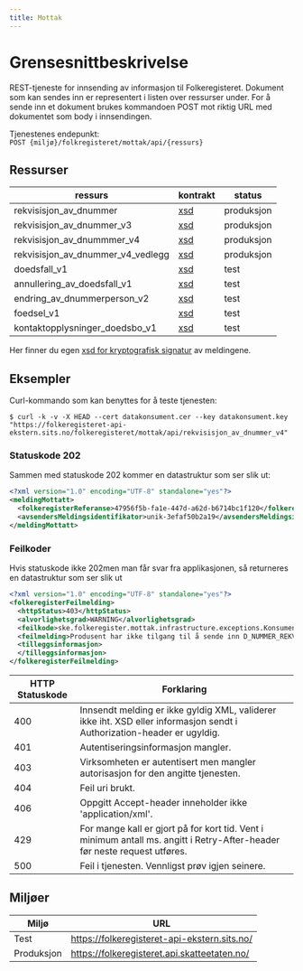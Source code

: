 ```yaml
---
title: Mottak
---
```


# Grensesnittbeskrivelse
REST-tjeneste for innsending av informasjon til Folkeregisteret. Dokument som kan sendes inn er representert i listen over ressurser under. For å sende inn et dokument brukes kommandoen POST mot riktig URL med dokumentet som body i innsendingen.

Tjenestenes endepunkt: <br>
`POST {miljø}/folkregisteret/mottak/api/{ressurs}`

## Ressurser
| ressurs | kontrakt | status |
|---------|----------|--------|
| rekvisisjon_av_dnummer| [xsd](../kontrakter/RekvisisjonAvDNummer_1.0.xsd) | produksjon |
| rekvisisjon_av_dnummer_v3 | [xsd](../kontrakter/RekvisisjonAvDNummer_3.0.xsd) | produksjon |
| rekvisisjon_av_dnummmer_v4 | [xsd](../kontrakter/RekvisisjonAvDNummer_4.0.xsd) | produksjon |
| rekvisisjon_av_dnummer_v4_vedlegg | [xsd](../kontrakter/RekvisisjonAvDNummer_4.0.xsd) | produksjon |
| doedsfall_v1 | [xsd](../kontrakter/MeldingOmDoedsfall_v1.0.xsd) | test |
| annullering_av_doedsfall_v1 | [xsd](../kontrakter/MeldingOmAnnulleringAvDoedsfall_v1.0.xsd) | test |
| endring_av_dnummerperson_v2 | [xsd](../kontrakter/MeldingOmEndringAvPersonMedDNummer_v2.0.xsd) | test |
| foedsel_v1 | [xsd](../kontrakter/Foedselsmelding_1.0.xsd) | test |
| kontaktopplysninger_doedsbo_v1 | [xsd](../kontrakter/MeldingOmKontaktopplysningerForDoedsbo_v1.0.xsd) | test |


Her finner du egen  [xsd for kryptografisk signatur](../kontrakter/DigitalSignatur.xsd) av meldingene.

## Eksempler

Curl-kommando som kan benyttes for å teste tjenesten:

`$ curl -k -v -X HEAD --cert datakonsument.cer --key datakonsument.key "https://folkeregisteret-api-ekstern.sits.no/folkeregisteret/mottak/api/rekvisisjon_av_dnummer_v4"`

### Statuskode 202
Sammen med statuskode 202 kommer en datastruktur som ser slik ut:

```xml
<?xml version="1.0" encoding="UTF-8" standalone="yes"?>
<meldingMottatt>
  <folkeregisterReferanse>47956f5b-fa1e-447d-a62d-b6714bc1f120</folkeregisterReferanse>
  <avsendersMeldingsidentifikator>unik-3efaf50b2a19</avsendersMeldingsidentifikator>
</meldingMottatt>
```
### Feilkoder
Hvis statuskode ikke 202men man får svar fra applikasjonen, så returneres en datastruktur som ser slik ut

```xml
<?xml version="1.0" encoding="UTF-8" standalone="yes"?>
<folkeregisterFeilmelding>
  <httpStatus>403</httpStatus>
  <alvorlighetsgrad>WARNING</alvorlighetsgrad>
  <feilkode>ske.folkeregister.mottak.infrastructure.exceptions.KonsumentManglerTilgangException</feilkode>
  <feilmelding>Produsent har ikke tilgang til å sende inn D_NUMMER_REKVISISJON_V4</feilmelding>
  <tilleggsinformasjon>
  </tilleggsinformasjon>
</folkeregisterFeilmelding>
```

| HTTP Statuskode |  Forklaring |
|----------|-------|
| 400 | Innsendt melding er ikke gyldig XML, validerer ikke iht. XSD eller informasjon sendt i Authorization-header er ugyldig. |
| 401 | Autentiseringsinformasjon mangler. |
| 403 | Virksomheten er autentisert men mangler autorisasjon for den angitte tjenesten. |
| 404 | Feil uri brukt. |
| 406 | Oppgitt Accept-header inneholder ikke 'application/xml'.|
| 429 | For mange kall er gjort på for kort tid. Vent i minimum antall ms. angitt i Retry-After-header før neste request utføres. |
| 500 | Feil i tjenesten. Vennligst prøv igjen seinere. |

## Miljøer

| Miljø | URL | 
|-------|-----|
| Test| https://folkeregisteret-api-ekstern.sits.no/ | 
| Produksjon | https://folkeregisteret.api.skatteetaten.no/ |  